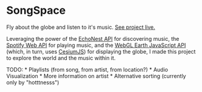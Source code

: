 SongSpace
=========

Fly about the globe and listen to it's music.
[See project live.](http://dijitalelefan.com/songspace/)


Leveraging the power of the [EchoNest API](http://the.echonest.com/) 
for discovering music, the [Spotify Web API](https://developer.spotify.com/web-api/) for playing music, 
and the [WebGL Earth JavaScript API](http://www.webglearth.org/) (which, in turn, uses [CesiumJS](http://cesiumjs.org/))
for displaying the globe, I made this project to explore the world and the music within it.

TODO:
    * Playlists (from song, from artist, from location?)
    * Audio Visualization
    * More information on artist
    * Alternative sorting (currently only by "hotttnesss")


